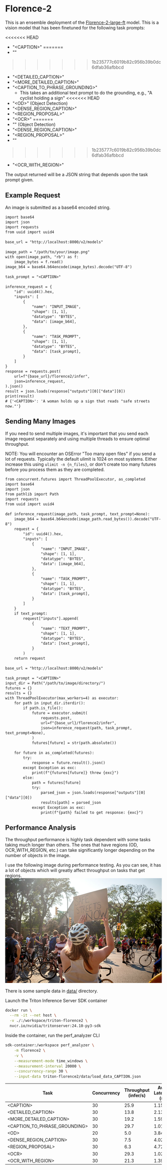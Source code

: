 # Florence-2
This is an ensemble deployment of the [Florence-2-large-ft](https://huggingface.co/mrhendrey/Florence-2-large-ft-safetensors) model. This is a vision model that has
been finetuned for the following task prompts:

<<<<<<< HEAD
* "\<CAPTION>"
=======
* "<CAPTION>"
>>>>>>> 1b235777c6019b82c956b39b0dc6dfab36afbbcd
* "<DETAILED_CAPTION>"
* "<MORE_DETAILED_CAPTION>"
* "<CAPTION_TO_PHRASE_GROUNDING>"
  * This takes an additional text prompt to do the grounding, e.g., "A cyclist holding a sign"
<<<<<<< HEAD
* "\<OD>" (Object Detection)
* "<DENSE_REGION_CAPTION>"
* "<REGION_PROPOSAL>"
* "\<OCR>"
=======
* "<OD>" (Object Detection)
* "<DENSE_REGION_CAPTION>"
* "<REGION_PROPOSAL>"
* "<OCR>"
>>>>>>> 1b235777c6019b82c956b39b0dc6dfab36afbbcd
* "<OCR_WITH_REGION>"

The output returned will be a JSON string that depends upon the task prompt given.

## Example Request
An image is submitted as a base64 encoded string.

```
import base64
import json
import requests
from uuid import uuid4

base_url = "http://localhost:8000/v2/models"

image_path = "/path/to/your/image.png"
with open(image_path, "rb") as f:
    image_bytes = f.read()
image_b64 = base64.b64encode(image_bytes).decode("UTF-8")

task_prompt = "<CAPTION>"

inference_request = {
    "id": uuid4().hex,
    "inputs": [
        {
            "name": "INPUT_IMAGE",
            "shape": [1, 1],
            "datatype": "BYTES",
            "data": [image_b64],
        },
        {
            "name": "TASK_PROMPT",
            "shape": [1, 1],
            "datatype": "BYTES",
            "data": [task_prompt],
        }
    ]
}
response = requests.post(
    url=f"{base_url}/florence2/infer",
    json=inference_request,
).json()
result = json.loads(response["outputs"][0]["data"][0])
print(result)
# {'<CAPTION>': 'A woman holds up a sign that reads "safe streets now."'}
```

## Sending Many Images
If you need to send multiple images, it's important that you send each image request
separately and using multiple threads to ensure optimal throughput.

NOTE: You will encounter an OSError "Too many open files" if you send a lot of
requests. Typically the default ulimit is 1024 on most systems. Either increase this
using `ulimit -n {n_files}`, or don't create too many futures before you process them
as they are completed.

```
from concurrent.futures import ThreadPoolExecutor, as_completed
import base64
import json
from pathlib import Path
import requests
from uuid import uuid4

def inference_request(image_path, task_prompt, text_prompt=None):
    image_b64 = base64.b64encode(image_path.read_bytes()).decode("UTF-8")
    request = {
        "id": uuid4().hex,
        "inputs": [
            {
                "name": "INPUT_IMAGE",
                "shape": [1, 1],
                "datatype": "BYTES",
                "data": [image_b64],
            },
            {
                "name": "TASK_PROMPT",
                "shape": [1, 1],
                "datatype": "BYTES",
                "data": [task_prompt],
            }
        ]
    }
    if text_prompt:
        request["inputs"].append(
            {
                "name": "TEXT_PROMPT",
                "shape": [1, 1],
                "datatype": "BYTES",
                "data": [text_prompt],
            }
        )
    return request

base_url = "http://localhost:8000/v2/models"

task_prompt = "<CAPTION>"
input_dir = Path("/path/to/image/directory/")
futures = {}
results = {}
with ThreadPoolExecutor(max_workers=4) as executor:
    for path in input_dir.iterdir():
        if path.is_file():
            future = executor.submit(
                requests.post,
                url=f"{base_url}/florence2/infer",
                json=inference_request(path, task_prompt, text_prompt=None),
            )
            futures[future] = str(path.absolute())
    
    for future in as_completed(futures):
        try:
            response = future.result().json()
        except Exception as exc:
            print(f"{futures[future]} threw {exc}")
        else:
            path = futures[future]
            try:
                parsed_json = json.loads(response["outputs"][0]["data"][0])
                results[path] = parsed_json
            except Exception as exc:
                print(f"{path} failed to get response: {exc}")

```

## Performance Analysis
The throughput performance is highly task dependent with some tasks taking much longer
than others. The ones that have regions (OD, OCR_WITH_REGION, etc.) can take
significantly longer depending on the number of objects in the image.

I use the following image during performance testing. As you can see, it has a lot of objects which will greatly affect throughput on tasks that get regions.
![Bike Protest](../data/July_30_Bike_Protest_crowd_-_safe_streets_now.jpg)

There is some sample data in [data/](../data/) directory. 

Launch the Triton Inference Server SDK container 

```sh
docker run \
  --rm -it --net host \
  -v ./:/workspace/triton-florence2 \
  nvcr.io/nvidia/tritonserver:24.10-py3-sdk
```

Inside the container, run the perf_analyzer CLI

```sh
sdk-container:/workspace perf_analyzer \
    -m florence2 \
    -v \
    --measurement-mode time_windows \
    --measurement-interval 20000 \
    --concurrency-range 30 \
    --input-data triton-florence2/data/load_data_CAPTION.json
```

| Task | Concurrency | Throughput (infer/s) | Ave. Latency (s) |
| ---- | ----------- | -------------------- | ------------ |
| \<CAPTION> | 30 | 25.9 | 1.15 |
| \<DETAILED_CAPTION> | 30 | 13.8 | 2.13 |
| \<MORE_DETAILED_CAPTION> | 30 | 19.2 | 1.59 |
| \<CAPTION_TO_PHRASE_GROUNDING> | 30 | 29.7 | 1.01 |
| \<OD> | 20 | 5.0 | 3.84 |
| \<DENSE_REGION_CAPTION> | 30 | 7.5 | 4.02 |
| \<REGION_PROPOSAL> | 30 | 6.3 | 4.72 |
| \<OCR> | 30 | 29.3 | 1.02 |
| \<OCR_WITH_REGION> | 30 | 21.3 | 1.39 |
